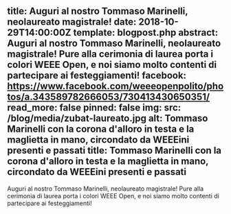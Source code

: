 title: Auguri al nostro Tommaso Marinelli, neolaureato magistrale!
date: 2018-10-29T14:00:00Z
template: blogpost.php
abstract: Auguri al nostro Tommaso Marinelli, neolaureato magistrale! Pure alla cerimonia di laurea porta i colori WEEE Open, e noi siamo molto contenti di partecipare ai festeggiamenti! 
facebook: https://www.facebook.com/weeeopenpolito/photos/a.343589782666053/730413430650351/
read_more: false
pinned: false
img:
    src: /blog/media/zubat-laureato.jpg
    alt: Tommaso Marinelli con la corona d'alloro in testa e la maglietta in mano, circondato da WEEEini presenti e passati
    title: Tommaso Marinelli con la corona d'alloro in testa e la maglietta in mano, circondato da WEEEini presenti e passati
---
Auguri al nostro Tommaso Marinelli, neolaureato magistrale! Pure alla cerimonia di laurea porta i colori WEEE Open, e noi siamo molto contenti di partecipare ai festeggiamenti!
